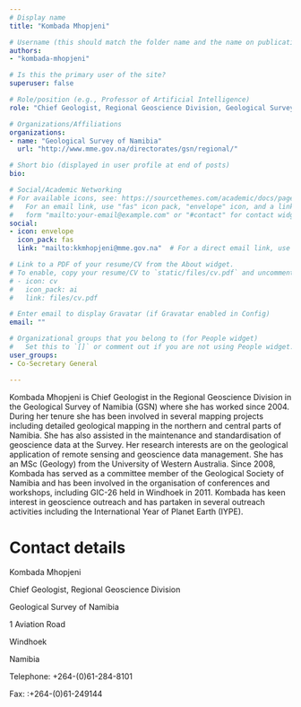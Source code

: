 ```yaml
---
# Display name
title: "Kombada Mhopjeni"

# Username (this should match the folder name and the name on publications)
authors:
- "kombada-mhopjeni"

# Is this the primary user of the site?
superuser: false

# Role/position (e.g., Professor of Artificial Intelligence)
role: "Chief Geologist, Regional Geoscience Division, Geological Survey of Namibia "

# Organizations/Affiliations
organizations:
- name: "Geological Survey of Namibia"
  url: "http://www.mme.gov.na/directorates/gsn/regional/"

# Short bio (displayed in user profile at end of posts)
bio: 

# Social/Academic Networking
# For available icons, see: https://sourcethemes.com/academic/docs/page-builder/#icons
#   For an email link, use "fas" icon pack, "envelope" icon, and a link in the
#   form "mailto:your-email@example.com" or "#contact" for contact widget.
social:
- icon: envelope
  icon_pack: fas
  link: "mailto:kkmhopjeni@mme.gov.na"  # For a direct email link, use "mailto:test@example.org".

# Link to a PDF of your resume/CV from the About widget.
# To enable, copy your resume/CV to `static/files/cv.pdf` and uncomment the lines below.
# - icon: cv
#   icon_pack: ai
#   link: files/cv.pdf

# Enter email to display Gravatar (if Gravatar enabled in Config)
email: ""

# Organizational groups that you belong to (for People widget)
#   Set this to `[]` or comment out if you are not using People widget.
user_groups:
- Co-Secretary General

---
```


Kombada Mhopjeni is Chief Geologist in the Regional Geoscience Division in the Geological Survey of Namibia (GSN) where she has worked since 2004. During her tenure she has been involved in several mapping projects including detailed geological mapping in the northern and central parts of Namibia. She has also assisted in the maintenance and standardisation of geoscience data at the Survey. Her research interests are on the geological application of remote sensing and geoscience data management. She has an MSc (Geology) from the University of Western Australia. Since 2008, Kombada has served as a committee member of the Geological Society of Namibia and has been involved in the organisation of conferences and workshops, including GIC-26 held in Windhoek in 2011. Kombada has keen interest in geoscience outreach and has partaken in several outreach activities including the International Year of Planet Earth (IYPE). 

Contact details
================

Kombada Mhopjeni

Chief Geologist, Regional Geoscience Division

Geological Survey of Namibia

1 Aviation Road

Windhoek

Namibia

Telephone: +264-(0)61-284-8101

Fax: :+264-(0)61-249144